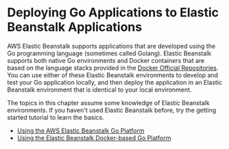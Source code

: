 # Deploying Go Applications to Elastic Beanstalk Applications<a name="create_deploy_go"></a>

AWS Elastic Beanstalk supports applications that are developed using the Go programming language \(sometimes called Golang\)\. Elastic Beanstalk supports both native Go environments and Docker containers that are based on the language stacks provided in the [Docker Official Repositories](http://registry.hub.docker.com/official)\. You can use either of these Elastic Beanstalk environments to develop and test your Go application locally, and then deploy the application in an Elastic Beanstalk environment that is identical to your local environment\.

The topics in this chapter assume some knowledge of Elastic Beanstalk environments\. If you haven't used Elastic Beanstalk before, try the getting started tutorial to learn the basics\.


+ [Using the AWS Elastic Beanstalk Go Platform](go-environment.md)
+ [Using the Elastic Beanstalk Docker\-based Go Platform](go_docker_platform.md)